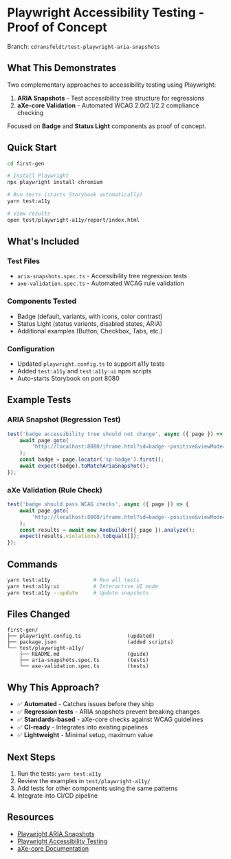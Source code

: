 # Playwright Accessibility Testing - Proof of Concept

Branch: `cdransfeldt/test-playwright-aria-snapshots`

## What This Demonstrates

Two complementary approaches to accessibility testing using Playwright:

1. **ARIA Snapshots** - Test accessibility tree structure for regressions
2. **aXe-core Validation** - Automated WCAG 2.0/2.1/2.2 compliance checking

Focused on **Badge** and **Status Light** components as proof of concept.

## Quick Start

```bash
cd first-gen

# Install Playwright
npx playwright install chromium

# Run tests (starts Storybook automatically)
yarn test:a11y

# View results
open test/playwright-a11y/report/index.html
```

## What's Included

### Test Files

- `aria-snapshots.spec.ts` - Accessibility tree regression tests
- `axe-validation.spec.ts` - Automated WCAG rule validation

### Components Tested

- Badge (default, variants, with icons, color contrast)
- Status Light (status variants, disabled states, ARIA)
- Additional examples (Button, Checkbox, Tabs, etc.)

### Configuration

- Updated `playwright.config.ts` to support a11y tests
- Added `test:a11y` and `test:a11y:ui` npm scripts
- Auto-starts Storybook on port 8080

## Example Tests

### ARIA Snapshot (Regression Test)

```typescript
test('badge accessibility tree should not change', async ({ page }) => {
    await page.goto(
        'http://localhost:8080/iframe.html?id=badge--positive&viewMode=story'
    );
    const badge = page.locator('sp-badge').first();
    await expect(badge).toMatchAriaSnapshot();
});
```

### aXe Validation (Rule Check)

```typescript
test('badge should pass WCAG checks', async ({ page }) => {
    await page.goto(
        'http://localhost:8080/iframe.html?id=badge--positive&viewMode=story'
    );
    const results = await new AxeBuilder({ page }).analyze();
    expect(results.violations).toEqual([]);
});
```

## Commands

```bash
yarn test:a11y              # Run all tests
yarn test:a11y:ui           # Interactive UI mode
yarn test:a11y --update     # Update snapshots
```

## Files Changed

```
first-gen/
├── playwright.config.ts               (updated)
├── package.json                       (added scripts)
└── test/playwright-a11y/
    ├── README.md                      (guide)
    ├── aria-snapshots.spec.ts         (tests)
    └── axe-validation.spec.ts         (tests)
```

## Why This Approach?

- ✅ **Automated** - Catches issues before they ship
- ✅ **Regression tests** - ARIA snapshots prevent breaking changes
- ✅ **Standards-based** - aXe-core checks against WCAG guidelines
- ✅ **CI-ready** - Integrates into existing pipelines
- ✅ **Lightweight** - Minimal setup, maximum value

## Next Steps

1. Run the tests: `yarn test:a11y`
2. Review the examples in `test/playwright-a11y/`
3. Add tests for other components using the same patterns
4. Integrate into CI/CD pipeline

## Resources

- [Playwright ARIA Snapshots](https://playwright.dev/docs/aria-snapshots)
- [Playwright Accessibility Testing](https://playwright.dev/docs/accessibility-testing)
- [aXe-core Documentation](https://github.com/dequelabs/axe-core)
